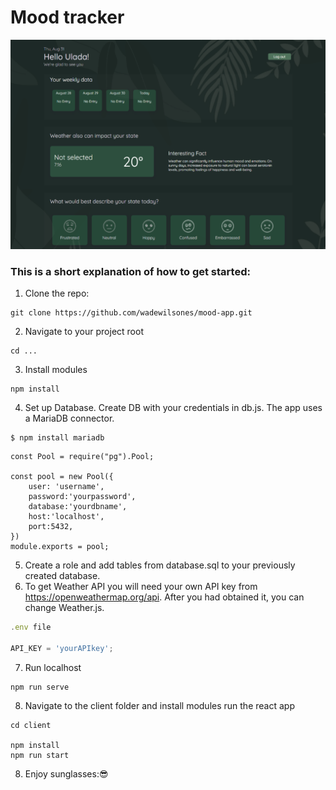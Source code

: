 # Mood tracker

![alt text](https://github.com/wadewilsones/mood-app/blob/main/screenshot.png)


### This is a short explanation of how to get started:

1. Clone the repo:

```
git clone https://github.com/wadewilsones/mood-app.git
```

2. Navigate to your project root

```
cd ...

```

3. Install modules

```
npm install
```

4. Set up Database. 
Create DB with your credentials in db.js. 
The app uses a MariaDB connector.
```
$ npm install mariadb
```

```
const Pool = require("pg").Pool;

const pool = new Pool({
    user: 'username', 
    password:'yourpassword',
    database:'yourdbname',
    host:'localhost',
    port:5432,
})
module.exports = pool;
```
5. Create a role and add tables from database.sql to your previously created database.
6. To get Weather API you will need your own API key from https://openweathermap.org/api. After you had obtained it, you can change Weather.js.

```javascript
.env file

API_KEY = 'yourAPIkey';

```

7. Run localhost

```
npm run serve
```

8. Navigate to the client folder and install modules run the react app

```
cd client

npm install
npm run start

```

8. Enjoy sunglasses::sunglasses:




